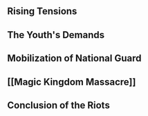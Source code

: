 
## Rising Tensions

## The Youth's Demands

## Mobilization of National Guard

## [[Magic Kingdom Massacre]]

## Conclusion of the Riots